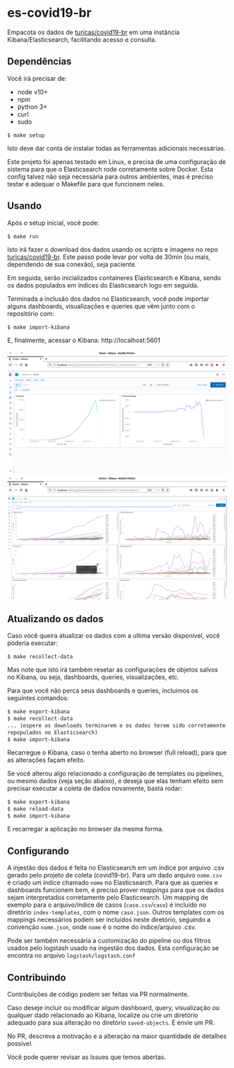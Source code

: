 # es-covid19-br

Empacota os dados de [turicas/covid19-br](https://github.com/turicas/covid19-br) em uma instância Kibana/Elasticsearch,
facilitando acesso e consulta.

## Dependências

Você irá precisar de:
 - node v10+
 - npm
 - python 3+
 - curl
 - sudo

```
$ make setup
```

Isto deve dar conta de instalar todas as ferramentas adicionais necessárias.

Este projeto foi apenas testado em Linux, e precisa de uma configuração de sistema
para que o Elasticsearch rode corretamente sobre Docker. Esta config talvez não seja
necessária para outros ambientes, mas é preciso testar e adequar o Makefile para que
funcionem neles.

## Usando

Após o setup inicial, você pode:

```
$ make run
```

Isto irá fazer o download dos dados usando os scripts e imagens no repo
[turicas/covid19-br](https://github.com/turicas/covid19-br). Este passo pode
levar por volta de 30min (ou mais, dependendo de sua conexão), seja paciente.

Em seguida, serão inicializados containeres Elasticsearch e Kibana, sendo os dados
populados em índices do Elasticsearch logo em seguida.

Terminada a inclusão dos dados no Elasticsearch, você pode importar alguns dashboards,
visualizações e queries que vêm junto com o repositório com:

```
$ make import-kibana
```

E, finalmente, acessar o Kibana: http://localhost:5601

![](doc/img/totals.png)
![](doc/img/states.png)

## Atualizando os dados

Caso você queira atualizar os dados com a ultima versão disponível, você poderia executar:

```
$ make recollect-data
```

Mas note que isto irá também resetar as configurações de objetos salvos no Kibana,
ou seja, dashboards, queries, visualizações, etc.

Para que você não perca seus dashboards e queries, incluimos os seguintes comandos:

```
$ make export-kibana
$ make recollect-data
... (espere os downloads terminarem e os dados terem sido corretamente repopulados no Elasticsearch)
$ make import-kibana
```

Recarregue o Kibana, caso o tenha aberto no browser (full reload), para que as alterações façam efeito.

Se você alterou algo relacionado a configuração de templates ou pipelines, ou mesmo dados (veja seção abaixo),
e deseja que elas tenham efeito sem precisar executar a coleta de dados novamente, basta rodar:

```
$ make export-kibana
$ make reload-data
$ make import-kibana
```

E recarregar a aplicação no browser da mesma forma.

## Configurando

A injestão dos dados é feita no Elasticsearch em um índice por arquivo .csv gerado pelo projeto de coleta (covid19-br).
Para um dado arquivo `nome.csv` é criado um índice chamado `nome` no Elasticsearch. Para que as queries e dashboards funcionem bem, é preciso
prover _mappings_ para que os dados sejam interpretados corretamente pelo Elasticsearch. Um mapping de exemplo para o arquivo/índice
de casos (`caso.csv`/`caso`) é incluído no diretório `index-templates`, com o nome `caso.json`. Outros templates com os mappings necessários
podem ser incluídos neste diretório, seguindo a convenção `nome.json`, onde `nome` é o nome do índice/arquivo .csv.

Pode ser também necessária a customização do pipeline ou dos filtros usados pelo logstash usado na ingestão dos dados.
Esta configuração se encontra no arquivo `logstash/logstash.conf`

## Contribuindo

Contribuições de código podem ser feitas via PR normalmente.

Caso deseje incluir ou modificar algum dashboard, query, visualização ou qualquer
dado relacionado ao Kibana, localize ou crie um diretório adequado para sua alteração
no diretório `saved-objects`. E envie um PR.

No PR, descreva a motivação e a alteração na maior quantidade de detalhes possível.

Você pode querer revisar as Issues que temos abertas.
